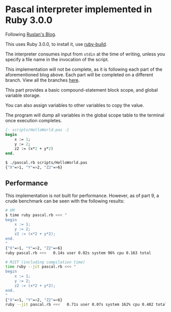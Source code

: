 # Pascal interpreter implemented in Ruby 3.0.0

Following [Ruslan's Blog](https://ruslanspivak.com/lsbasi-part9/).

This uses Ruby 3.0.0, to install it, use [ruby-build](https://github.com/rbenv/ruby-build).

The interpreter consumes input from `stdin` at the time of writing,
unless you specify a file name in the invocation of the script.

This implementation will not be complete, as it is following each part of the
aforementioned blog above. Each part will be completed on a different
branch. View all the branches [here](https://github.com/ascopes/lbasi/tree/trunk).

This part provides a basic compound-statement block scope, and global variable storage.

You can also assign variables to other variables to copy the value.

The program will dump all variables in the global scope table to the terminal once execution
completes.

```pas
{- scripts/HelloWorld.pas -}
begin
    x := 1;
    y := 2;
    z2 := (x*2 + y*2)
end.
```

```bash
$ ./pascal.rb scripts/HelloWorld.pas
{"X"=>1, "Y"=>2, "Z2"=>6}
```

## Performance

This implementation is not built for performance. However, as of part 9, a crude benchmark
can be seen with the following results:

```bash
# VM
$ time ruby pascal.rb <<< "
begin
    x := 1;
    y := 2;
    z2 := (x*2 + y*2);
end.
"
{"X"=>1, "Y"=>2, "Z2"=>6}
ruby pascal.rb <<<   0.14s user 0.02s system 96% cpu 0.163 total

# MJIT (including compilation time)
time ruby --jit pascal.rb <<< "
begin
    x := 1;
    y := 2;
    z2 := (x*2 + y*2);
end.
"
{"X"=>1, "Y"=>2, "Z2"=>6}
ruby --jit pascal.rb <<<   0.71s user 0.07s system 162% cpu 0.482 total
```
